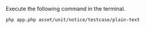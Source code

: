 
Execute the following command in the terminal.

```
php app.php asset/unit/notice/testcase/plain-text
```

